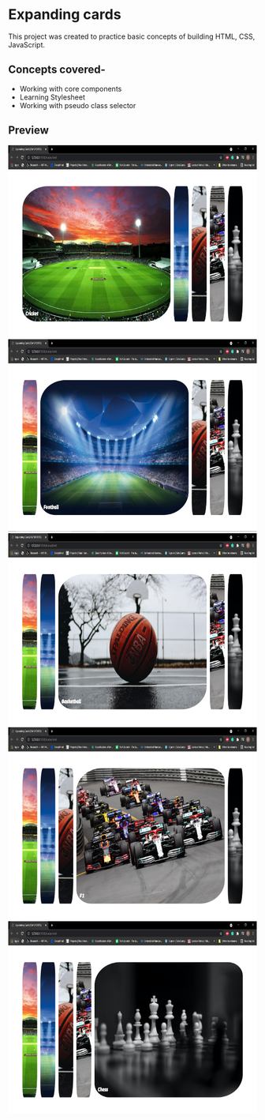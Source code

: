 # Expanding cards
This project was created to practice basic concepts of building HTML, CSS, JavaScript.
## Concepts covered-
* Working with core components
* Learning Stylesheet
* Working with pseudo class selector

## Preview

<p>
<img height="390" src="screenshot/ss1.PNG" >

<img height="390" src="screenshot/ss2.PNG" >

<img height="390" src="screenshot/ss3.PNG" >

<img height="390" src="screenshot/ss4.PNG" >

<img height="390" src="screenshot/ss5.PNG" >

</p>


